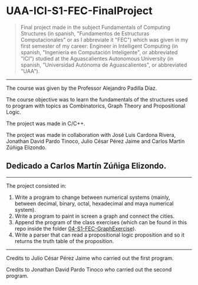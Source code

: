 # UAA-ICI-S1-FEC-FinalProject

> Final project made in the subject Fundamentals of Computing Structures (in spanish, "Fundamentos de Estructuras Computacionales" or as I abbreviate it "FEC") which was given in my first semester of my career: Engineer in Intelligent Computing (in spanish, "Ingeniería en Computación Inteligente", or abbreviated "ICI") studied at the Aguascalientes Autonomous University (in spanish, "Universidad Autónoma de Aguascalientes", or abbreviated "UAA").

---

The course was given by the Professor Alejandro Padilla Díaz.

The course objective was to learn the fundamentals of the structures used to program with topics as Combinatorics, Graph Theory and Propositional Logic.

The project was made in C/C++.

The project was made in collaboration with José Luis Cardona Rivera, Jonathan David Pardo Tinoco, Julio César Pérez Jaime and Carlos Martín Zúñiga Elizondo.

## Dedicado a Carlos Martín Zúñiga Elizondo.

---

The project consisted in:

1. Write a program to change between numerical systems (mainly, between decimal, binary, octal, hexadecimal and maya numerical system).
2. Write a program to paint in screen a graph and connect the cities.
3. Append the program of the class exercises (which can be found in this repo inside the folder [04-S1-FEC-GraphExercise](../04-S1-FEC-GraphExercise/)).
4. Write a parser that can read a propositional logic proposition and so it returns the truth table of the proposition.

---

Credits to Julio César Pérez Jaime who carried out the first program.

Credits to Jonathan David Pardo Tinoco who carried out the second program.
